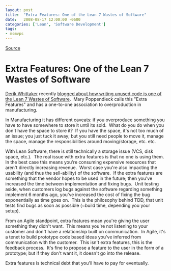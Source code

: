 ```yaml
---
layout: post
title:  "Extra Features: One of the Lean 7 Wastes of Software"
date:   2008-08-17 12:00:00 -0600
categories: ['Lean', 'Software Development']
tags:
- msmvps
---
```

[Source](http://blogs.msmvps.com/peterritchie/2008/08/18/extra-features-one-of-the-lean-7-wastes-of-software/ "Permalink to Extra Features: One of the Lean 7 Wastes of Software")

# Extra Features: One of the Lean 7 Wastes of Software

[Derik Whittaker][1] recently [blogged about how writing unused code is one of the Lean 7 Wastes of Software][2].  Mary Poppendieck calls this "Extra Features" and has a one-to-one association to overproduction in manufacturing.  

In Manufacturing it has different caveats: if you overproduce something you have to have somewhere to store it until its sold.  What do you do when you don't have the space to store it?  If you have the space, it's not too much of an issue; you just tuck it away; but you still need people to move it, manage the space, manage the responsibilities around moving/storage, etc. etc. 

With Lean Software, there is still technically a storage issue (VCS, disk space, etc.).  The real issue with extra features is that no one is using them. In the best case this means you're consuming expensive resources that aren't directly increasing revenue.  Worst case you're also impacting the usability (and thus the sell-ability) of the software.  If the extra features are something that the vendor hopes to be used in the future; then you've increased the time between implementation and fixing bugs.  Unit testing aside, when customers log bugs against the software regarding something implement 6 months ago, you've increased the cost of fixing the bug exponentially as time goes on.  This is the philosophy behind TDD, that unit tests find bugs as soon as possible (~build time, depending you your setup). 

From an Agile standpoint, extra features mean you're giving the user something they didn't want.  This means you're not listening to your customer and don't have a relationship built on communication.  In Agile, it's a tenet to build prototype code based ideas you've inferred from communication with the customer.  This isn't extra features, this is the feedback process.  It's fine to propose a feature to the user in the form of a prototype; but if they don't want it, it doesn't go into the release. 

Extra features is technical debt that you'll have to pay for eventually.

[1]: http://devlicio.us/blogs/derik_whittaker/default.aspx
[2]: http://devlicio.us/blogs/derik_whittaker/archive/2008/08/06/unused-code-is-the-worst-of-the-7-wastes-of-software.aspx

